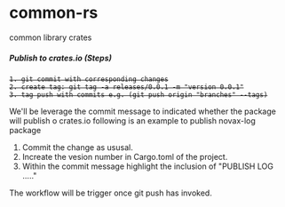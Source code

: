 # common-rs
common library crates

##### Publish to crates.io (Steps)
<strike>

```language
1. git commit with corresponding changes
2. create tag: git tag -a releases/0.0.1 -m "version 0.0.1"
3. tag push with commits e.g. (git push origin "branches" --tags)

```
</strike>

We'll be leverage the commit message to indicated whether the package will publish o crates.io
following is an example to publish novax-log package

1. Commit the change as ususal.
2. Increate the vesion number in Cargo.toml of the project.
3. Within the commit message highlight the inclusion of "PUBLISH LOG ....."

The workflow will be trigger once git push has invoked.
